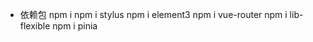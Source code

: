 - 依赖包
    npm i
    npm i stylus 
    npm i element3 
    npm i vue-router
    npm i lib-flexible
    npm i pinia